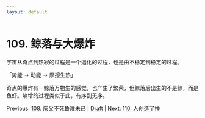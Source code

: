 ```yaml
---
layout: default
---
```

# 109. 鲸落与大爆炸

宇宙从奇点到热寂的过程是一个退化的过程，也是由不稳定到稳定的过程。

「势能 -> 动能 -> 摩擦生热」

奇点的爆炸有一鲸落万物生的感觉，也产生了繁荣，但鲸落后出生的不是鲸，而是鱼虾。熵增的过程类似于此，有序到无序。

Previous: [108. 庆父不死鲁难未已](108.md) | [Draft](../Draft.md) | Next: [110. 人创造了神](110.md)